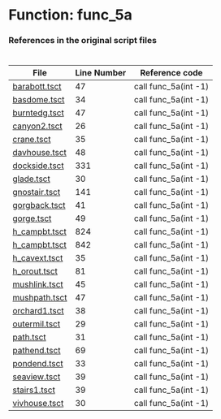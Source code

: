 # Function: func_5a 
### References in the original script files

#

| File | Line Number | Reference code |
| --- | --- | --- |
| [barabott.tsct](../../../out/barabott.tsct#L47) | 47 | call func_5a(int -1) |
| [basdome.tsct](../../../out/basdome.tsct#L34) | 34 | call func_5a(int -1) |
| [burntedg.tsct](../../../out/burntedg.tsct#L47) | 47 | call func_5a(int -1) |
| [canyon2.tsct](../../../out/canyon2.tsct#L26) | 26 | call func_5a(int -1) |
| [crane.tsct](../../../out/crane.tsct#L35) | 35 | call func_5a(int -1) |
| [davhouse.tsct](../../../out/davhouse.tsct#L48) | 48 | call func_5a(int -1) |
| [dockside.tsct](../../../out/dockside.tsct#L331) | 331 | call func_5a(int -1) |
| [glade.tsct](../../../out/glade.tsct#L30) | 30 | call func_5a(int -1) |
| [gnostair.tsct](../../../out/gnostair.tsct#L141) | 141 | call func_5a(int -1) |
| [gorgback.tsct](../../../out/gorgback.tsct#L41) | 41 | call func_5a(int -1) |
| [gorge.tsct](../../../out/gorge.tsct#L49) | 49 | call func_5a(int -1) |
| [h_campbt.tsct](../../../out/h_campbt.tsct#L824) | 824 | call func_5a(int -1) |
| [h_campbt.tsct](../../../out/h_campbt.tsct#L842) | 842 | call func_5a(int -1) |
| [h_cavext.tsct](../../../out/h_cavext.tsct#L35) | 35 | call func_5a(int -1) |
| [h_orout.tsct](../../../out/h_orout.tsct#L81) | 81 | call func_5a(int -1) |
| [mushlink.tsct](../../../out/mushlink.tsct#L45) | 45 | call func_5a(int -1) |
| [mushpath.tsct](../../../out/mushpath.tsct#L47) | 47 | call func_5a(int -1) |
| [orchard1.tsct](../../../out/orchard1.tsct#L38) | 38 | call func_5a(int -1) |
| [outermil.tsct](../../../out/outermil.tsct#L29) | 29 | call func_5a(int -1) |
| [path.tsct](../../../out/path.tsct#L31) | 31 | call func_5a(int -1) |
| [pathend.tsct](../../../out/pathend.tsct#L69) | 69 | call func_5a(int -1) |
| [pondend.tsct](../../../out/pondend.tsct#L33) | 33 | call func_5a(int -1) |
| [seaview.tsct](../../../out/seaview.tsct#L39) | 39 | call func_5a(int -1) |
| [stairs1.tsct](../../../out/stairs1.tsct#L39) | 39 | call func_5a(int -1) |
| [vivhouse.tsct](../../../out/vivhouse.tsct#L30) | 30 | call func_5a(int -1) |
